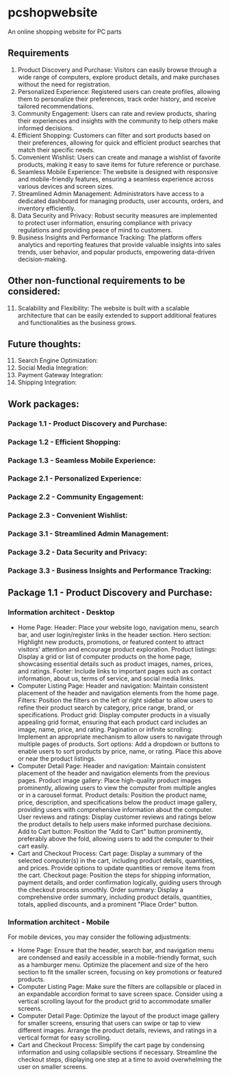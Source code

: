 # pcshopwebsite
An online shopping website for PC parts

## Requirements
1. Product Discovery and Purchase:
Visitors can easily browse through a wide range of computers, explore product details, and make purchases without the need for registration.
2. Personalized Experience:
Registered users can create profiles, allowing them to personalize their preferences, track order history, and receive tailored recommendations.
3. Community Engagement:
Users can rate and review products, sharing their experiences and insights with the community to help others make informed decisions.
4. Efficient Shopping:
Customers can filter and sort products based on their preferences, allowing for quick and efficient product searches that match their specific needs.
5. Convenient Wishlist:
Users can create and manage a wishlist of favorite products, making it easy to save items for future reference or purchase.
6. Seamless Mobile Experience:
The website is designed with responsive and mobile-friendly features, ensuring a seamless experience across various devices and screen sizes.
7. Streamlined Admin Management:
Administrators have access to a dedicated dashboard for managing products, user accounts, orders, and inventory efficiently.
8. Data Security and Privacy:
Robust security measures are implemented to protect user information, ensuring compliance with privacy regulations and providing peace of mind to customers.
9. Business Insights and Performance Tracking:
The platform offers analytics and reporting features that provide valuable insights into sales trends, user behavior, and popular products, empowering data-driven decision-making.
## Other non-functional requirements to be considered:
11. Scalability and Flexibility:
The website is built with a scalable architecture that can be easily extended to support additional features and functionalities as the business grows.
## Future thoughts:
11. Search Engine Optimization:
12. Social Media Integration:
13. Payment Gateway Integration:
14. Shipping Integration:
## Work packages:
### Package 1.1 - Product Discovery and Purchase:
### Package 1.2 - Efficient Shopping:
### Package 1.3 - Seamless Mobile Experience:
### Package 2.1 - Personalized Experience:
### Package 2.2 - Community Engagement:
### Package 2.3 - Convenient Wishlist:
### Package 3.1 - Streamlined Admin Management:
### Package 3.2 - Data Security and Privacy:
### Package 3.3 - Business Insights and Performance Tracking:
## Package 1.1 - Product Discovery and Purchase:
### Information architect - Desktop
- Home Page:
Header: Place your website logo, navigation menu, search bar, and user login/register links in the header section.
Hero section: Highlight new products, promotions, or featured content to attract visitors' attention and encourage product exploration.
Product listings: Display a grid or list of computer products on the home page, showcasing essential details such as product images, names, prices, and ratings.
Footer: Include links to important pages such as contact information, about us, terms of service, and social media links.
- Computer Listing Page:
Header and navigation: Maintain consistent placement of the header and navigation elements from the home page.
Filters: Position the filters on the left or right sidebar to allow users to refine their product search by category, price range, brand, or specifications.
Product grid: Display computer products in a visually appealing grid format, ensuring that each product card includes an image, name, price, and rating.
Pagination or infinite scrolling: Implement an appropriate mechanism to allow users to navigate through multiple pages of products.
Sort options: Add a dropdown or buttons to enable users to sort products by price, name, or rating. Place this above or near the product listings.
- Computer Detail Page:
Header and navigation: Maintain consistent placement of the header and navigation elements from the previous pages.
Product image gallery: Place high-quality product images prominently, allowing users to view the computer from multiple angles or in a carousel format.
Product details: Position the product name, price, description, and specifications below the product image gallery, providing users with comprehensive information about the computer.
User reviews and ratings: Display customer reviews and ratings below the product details to help users make informed purchase decisions.
Add to Cart button: Position the "Add to Cart" button prominently, preferably above the fold, allowing users to add the computer to their cart easily.
- Cart and Checkout Process:
Cart page: Display a summary of the selected computer(s) in the cart, including product details, quantities, and prices. Provide options to update quantities or remove items from the cart.
Checkout page: Position the steps for shipping information, payment details, and order confirmation logically, guiding users through the checkout process smoothly.
Order summary: Display a comprehensive order summary, including product details, quantities, totals, applied discounts, and a prominent "Place Order" button.
### Information architect - Mobile
For mobile devices, you may consider the following adjustments:

- Home Page:
Ensure that the header, search bar, and navigation menu are condensed and easily accessible in a mobile-friendly format, such as a hamburger menu.
Optimize the placement and size of the hero section to fit the smaller screen, focusing on key promotions or featured products.
- Computer Listing Page:
Make sure the filters are collapsible or placed in an expandable accordion format to save screen space.
Consider using a vertical scrolling layout for the product grid to accommodate smaller screens.
- Computer Detail Page:
Optimize the layout of the product image gallery for smaller screens, ensuring that users can swipe or tap to view different images.
Arrange the product details, reviews, and ratings in a vertical format for easy scrolling.
- Cart and Checkout Process:
Simplify the cart page by condensing information and using collapsible sections if necessary.
Streamline the checkout steps, displaying one step at a time to avoid overwhelming the user on smaller screens.